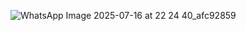 ![WhatsApp Image 2025-07-16 at 22 24 40_afc92859](https://github.com/user-attachments/assets/d147af1b-7e0f-44ae-a3e2-b6130c91b7f3)

